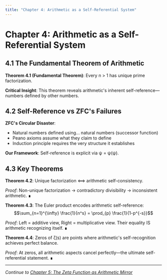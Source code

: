 ```yaml
---
title: "Chapter 4: Arithmetic as a Self-Referential System"
---
```


# Chapter 4: Arithmetic as a Self-Referential System

## 4.1 The Fundamental Theorem of Arithmetic

**Theorem 4.1 (Fundamental Theorem)**: Every n > 1 has unique prime factorization.

**Critical Insight**: This theorem reveals arithmetic's inherent self-reference—numbers defined by other numbers.

## 4.2 Self-Reference vs ZFC's Failures

**ZFC's Circular Disaster**:
- Natural numbers defined using... natural numbers (successor function)
- Peano axioms assume what they claim to define
- Induction principle requires the very structure it establishes

**Our Framework**: Self-reference is explicit via ψ = ψ(ψ).

## 4.3 Key Theorems

**Theorem 4.2**: Unique factorization ⟺ arithmetic self-consistency.

*Proof*: Non-unique factorization → contradictory divisibility → inconsistent arithmetic. ∎

**Theorem 4.3**: The Euler product encodes arithmetic self-reference:
$$\sum_{n=1}^{\infty} \frac{1}{n^s} = \prod_{p} \frac{1}{1-p^{-s}}$$

*Proof*: Left = additive view, Right = multiplicative view. Their equality IS arithmetic recognizing itself. ∎

**Theorem 4.4**: Zeros of ζ(s) are points where arithmetic's self-recognition achieves perfect balance.

*Proof*: At zeros, all arithmetic aspects cancel perfectly—the ultimate self-referential statement. ∎

---

*Continue to [Chapter 5: The Zeta Function as Arithmetic Mirror](chapter-05-zeta-as-mirror.md)*